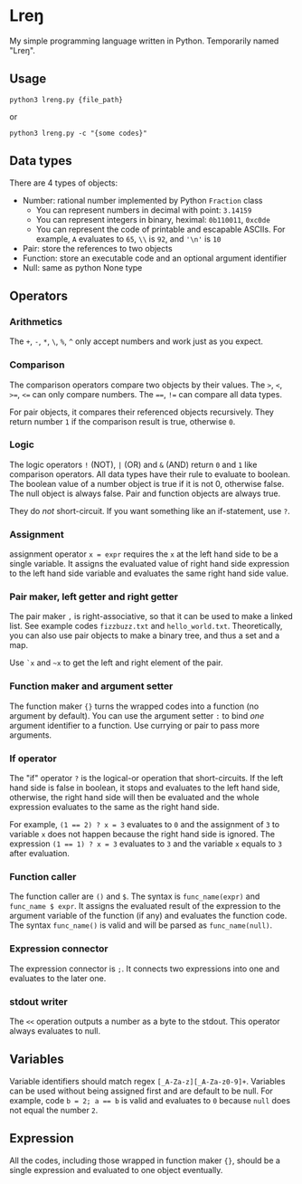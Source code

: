 # Lreŋ

My simple programming language written in Python. Temporarily named "Lreŋ".

## Usage

```
python3 lreng.py {file_path}
```

or

```
python3 lreng.py -c "{some codes}"
```

## Data types

There are 4 types of objects:
- Number: rational number implemented by Python `Fraction` class
  - You can represent numbers in decimal with point: `3.14159`
  - You can represent integers in binary, heximal: `0b110011`, `0xc0de`
  - You can represent the code of printable and escapable ASCIIs. For example, `A` evaluates to `65`, `\\` is `92`, and `'\n'` is `10`
- Pair: store the references to two objects
- Function: store an executable code and an optional argument identifier
- Null: same as python None type

## Operators

### Arithmetics

The `+`, `-`, `*`, `\`, `%`, `^` only accept numbers and work just as you expect.

### Comparison

The comparison operators compare two objects by their values. The `>`, `<`, `>=`, `<=` can only compare numbers. The `==`, `!=` can compare all data types.

For pair objects, it compares their referenced objects recursively. They return number `1` if the comparison result is true, otherwise `0`.

### Logic

The logic operators `!` (NOT), `|` (OR) and `&` (AND) return `0` and `1` like comparison operators. All data types have their rule to evaluate to boolean. The boolean value of a number object is true if it is not 0, otherwise false. The null object is always false. Pair and function objects are always true.

They do *not* short-circuit. If you want something like an if-statement, use `?`.

### Assignment

assignment operator `x = expr` requires the `x` at the left hand side to be a single variable. It assigns the evaluated value of right hand side expression to the left hand side variable and evaluates the same right hand side value.

### Pair maker, left getter and right getter

The pair maker `,` is right-associative, so that it can be used to make a linked list. See example codes `fizzbuzz.txt` and `hello_world.txt`. Theoretically, you can also use pair objects to make a binary tree, and thus a set and a map.

Use `` `x `` and `~x` to get the left and right element of the pair.

### Function maker and argument setter

The function maker `{}` turns the wrapped codes into a function (no argument by default). You can use the argument setter `:` to bind *one* argument identifier to a function. Use currying or pair to pass more arguments.

### If operator

The "if" operator `?` is the logical-or operation that short-circuits. If the left hand side is false in boolean, it stops and evaluates to the left hand side, otherwise, the right hand side will then be evaluated and the whole expression evaluates to the same as the right hand side.

For example, `(1 == 2) ? x = 3` evaluates to `0` and the assignment of `3` to variable `x` does not happen because the right hand side is ignored. The expression `(1 == 1) ? x = 3` evaluates to `3` and the variable `x` equals to `3` after evaluation.

### Function caller

The function caller are `()` and `$`. The syntax is `func_name(expr)` and `func_name $ expr`. It assigns the evaluated result of the expression to the argument variable of the function (if any) and evaluates the function code. The syntax `func_name()` is valid and will be parsed as `func_name(null)`.

### Expression connector

The expression connector is `;`. It connects two expressions into one and evaluates to the later one.

### stdout writer

The `<<` operation outputs a number as a byte to the stdout. This operator always evaluates to null.

## Variables

Variable identifiers should match regex `[_A-Za-z][_A-Za-z0-9]+`. Variables can be used without being assigned first and are default to be null. For example, code `b = 2; a == b` is valid and evaluates to `0` because `null` does not equal the number `2`.

## Expression

All the codes, including those wrapped in function maker `{}`, should be a single expression and evaluated to one object eventually.   
